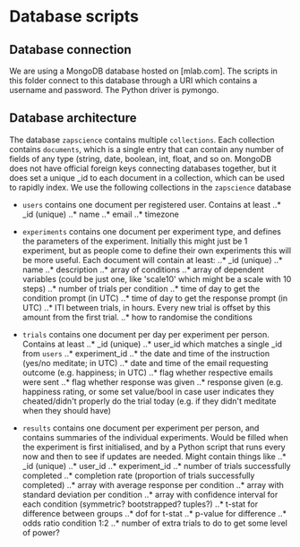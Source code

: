 # Database scripts

## Database connection
We are using a MongoDB database hosted on [mlab.com]. The scripts in this folder connect to this database through a URI which contains a username and password. The Python driver is pymongo. 

## Database architecture
The database `zapscience` contains multiple `collections`. Each collection contains `documents`, which is a single entry that can contain any number of fields of any type (string, date, boolean, int, float, and so on. 
MongoDB does not have official foreign keys connecting databases together, but it does set a unique _id to each document in a collection, which can be used to rapidly index. 
We use the following collections in the `zapscience` database
* `users` contains one document per registered user. Contains at least 
..* _id (unique)
..* name
..* email
..* timezone

* `experiments` contains one document per experiment type, and defines the parameters of the experiment. Initially this might just be 1 experiment, but as people come to define their own experiments this will be more useful. Each document will contain at least:
..* _id (unique)
..* name
..* description
..* array of conditions
..* array of dependent variables (could be just one, like 'scale10' which might be a scale with 10 steps)
..* number of trials per condition
..* time of day to get the condition prompt (in UTC)
..* time of day to get the response prompt (in UTC) 
..* ITI between trials, in hours. Every new trial is offset by this amount from the first trial. 
..* how to randomise the conditions

* `trials` contains one document per day per experiment per person. Contains at least 
..* _id (unique)
..* user_id which matches a single _id from `users`
..* experiment_id
..* the date and time of the instruction (yes/no meditate; in UTC)
..* date and time of the email requesting outcome (e.g. happiness; in UTC)
..* flag whether respective emails were sent
..* flag whether response was given 
..* response given (e.g. happiness rating, or some set value/bool in case user indicates they cheated/didn't properly do the trial today (e.g. if they didn't meditate when they should have)

* `results` contains one document per experiment per person, and contains summaries of the individual experiments. Would be filled when the experiment is first initialised, and by a Python script that runs every now and then to see if updates are needed. Might contain things like
..* _id (unique)
..* user_id
..* experiment_id
..* number of trials successfully completed
..* completion rate (proportion of trials successfully completed)
..* array with average response per condition
..* array with standard deviation per condition
..* array with confidence interval for each condition (symmetric? bootstrapped? tuples?)
..* t-stat for difference between groups
..* dof for t-stat
..* p-value for difference
..* odds ratio condition 1:2
..* number of extra trials to do to get some level of power?

